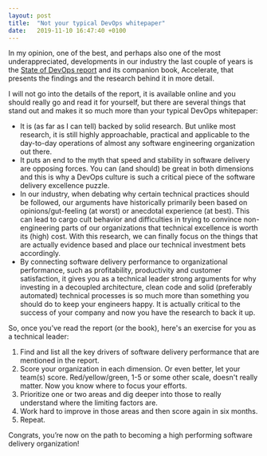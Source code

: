 ```yaml
---
layout: post
title:  "Not your typical DevOps whitepaper"
date:   2019-11-10 16:47:40 +0100
---
```


In my opinion, one of the best, and perhaps also one of the most underappreciated, developments in our industry the last couple of years is the [State of DevOps report](https://cloud.google.com/devops "State of DevOps") and its companion book, Accelerate, that presents the findings and the research behind it in more detail.

I will not go into the details of the report, it is available online and you should really go and read it for yourself, but there are several things that stand out and makes it so much more than your typical DevOps whitepaper:

* It is (as far as I can tell) backed by solid research. But unlike most research, it is still highly approachable, practical and applicable to the day-to-day operations of almost any software engineering organization out there.
* It puts an end to the myth that speed and stability in software delivery are opposing forces. You can (and should) be great in both dimensions and this is why a DevOps culture is such a critical piece of the software delivery excellence puzzle.
* In our industry, when debating why certain technical practices should be followed, our arguments have historically primarily been based on opinions/gut-feeling (at worst) or anecdotal experience (at best). This can lead to cargo cult behavior and difficulties in trying to convince non-engineering parts of our organizations that technical excellence is worth its (high) cost. With this research, we can finally focus on the things that are actually evidence based and place our technical investment bets accordingly.
* By connecting software delivery performance to organizational performance, such as profitability, productivity and customer satisfaction, it gives you as a technical leader strong arguments for why investing in a decoupled architecture, clean code and solid (preferably automated) technical processes is so much more than something you should do to keep your engineers happy. It is actually critical to the success of your company and now you have the research to back it up.

So, once you've read the report (or the book), here's an exercise for you as a technical leader:

1. Find and list all the key drivers of software delivery performance that are mentioned in the report.
2. Score your organization in each dimension. Or even better, let your team(s) score. Red/yellow/green, 1-5 or some other scale, doesn't really matter. Now you know where to focus your efforts.
3. Prioritize one or two areas and dig deeper into those to really understand where the limiting factors are.
4. Work hard to improve in those areas and then score again in six months.
5. Repeat.

Congrats, you’re now on the path to becoming a high performing software delivery organization!

